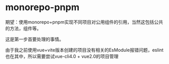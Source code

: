 # monorepo-pnpm

期望：使用monorepo+pnpm实现不同项目对公用组件的引用，当然这包括公共的方法，组件等。

这是第一步首要处理的事情。

由于我之前使用vue+vite版本创建的项目没有相关的EsModule报错问题，eslint也在其中，所以需要尝试vue-cli4.0 + vue2.0的项目管理